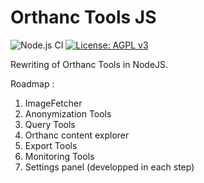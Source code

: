 # Orthanc Tools JS

![Node.js CI](https://github.com/salimkanoun/Orthanc-Tools-JS/workflows/Node.js%20CI/badge.svg)
[![License: AGPL v3](https://img.shields.io/badge/License-AGPL%20v3-blue.svg)](https://www.gnu.org/licenses/agpl-3.0)

Rewriting of Orthanc Tools in NodeJS.

Roadmap : 

1) ImageFetcher
2) Anonymization Tools
3) Query Tools
4) Orthanc content explorer
5) Export Tools
6) Monitoring Tools
7) Settings panel (developped in each step)
